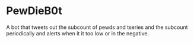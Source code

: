 # PewDieB0t
A bot that tweets out the subcount of pewds and tseries and the subcount periodically and alerts when it it too low or in the negative.
